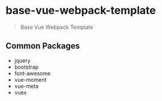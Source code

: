 # base-vue-webpack-template

> Base Vue Webpack Template

## Common Packages

* jquery
* bootstrap
* font-awesome
* vue-moment
* vue-meta
* vuex